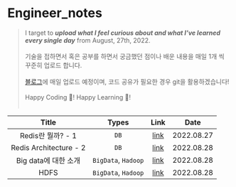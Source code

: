 # Engineer_notes

> I target to _**upload what I feel curious about and what I've learned every single day**_ from August, 27th, 2022. <br/><br/>
> 기술을 접하면서 혹은 공부를 하면서 궁금했던 점이나 배운 내용을 매일 1개 씩 꾸준히 업로드 합니다. <br/><br/>
> [블로그](https://velog.io/@jungedlin)에 매일 업로드 예정이며, 코드 공유가 필요한 경우 git을 활용하겠습니다! <br/><br/>
> Happy Coding 💙! Happy Learning 🎈!<br/><br/>

| Title | Types | Link | Date | 
| :-----------: | :------------: | :------------: | :------------: |
| Redis란 뭘까? - 1  |   ```DB```   | [link](https://velog.io/@jungedlin/Redis란-뭘까-1) | 2022.08.27 | 
| Redis Architecture - 2   |    ```DB```    |  [link](https://velog.io/@jungedlin/Redis란-뭘까-2) | 2022.08.28 |
| Big data에 대한 소개  |    ```BigData```, ```Hadoop```   |  [link](https://velog.io/@jungedlin/Hadoop1) | 2022.08.28 |
| HDFS  |   ```BigData```, ```Hadoop```   |  [link](https://velog.io/@jungedlin/Hadoop2) | 2022.08.28 |

